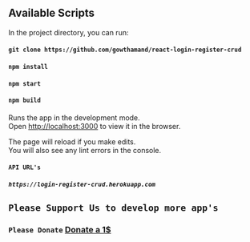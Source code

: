 ## Available Scripts

In the project directory, you can run:

#### `git clone https://github.com/gowthamand/react-login-register-crud`
#### `npm install`
#### `npm start`
#### `npm build`

Runs the app in the development mode.<br>
Open [http://localhost:3000](http://localhost:3000) to view it in the browser.

The page will reload if you make edits.<br>
You will also see any lint errors in the console.

#### `API URL's`
##### `https://login-register-crud.herokuapp.com`

## `Please Support Us to develop more app's`
### `Please Donate` <a href="https://paypal.me/gowthamdurai?locale.x=en_GB">Donate a 1$</a>
